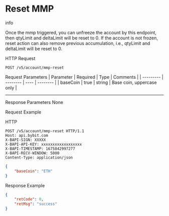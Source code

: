 # Reset MMP
info

Once the mmp triggered, you can unfreeze the account by this endpoint, then qtyLimit and deltaLimit will be reset to 0.
If the account is not frozen, reset action can also remove previous accumulation, i.e., qtyLimit and deltaLimit will be reset to 0.

HTTP Request
```http
POST /v5/account/mmp-reset
```

Request Parameters
| Parameter | Required | Type | Comments |
| --------- | -------- | ---- | -------- |
| baseCoin | true | string | Base coin, uppercase only |

---


Response Parameters
None


Request Example

HTTP
 
  
```http
POST /v5/account/mmp-reset HTTP/1.1
Host: api.bybit.com
X-BAPI-SIGN: XXXXX
X-BAPI-API-KEY: xxxxxxxxxxxxxxxxxx
X-BAPI-TIMESTAMP: 1675842997277
X-BAPI-RECV-WINDOW: 5000
Content-Type: application/json
```

```json
{
    "baseCoin": "ETH"
}
```

Response Example
```json
{
    "retCode": 0,
    "retMsg": "success"
}
```

